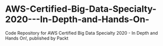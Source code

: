 # AWS-Certified-Big-Data-Specialty-2020---In-Depth-and-Hands-On-
Code Repository for AWS Certified Big Data Specialty 2020 - In Depth and Hands On!, published by Packt
